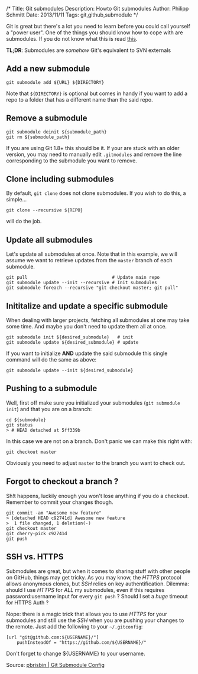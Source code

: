 /*
Title: Git submodules 
Description: Howto Git submodules 
Author: Philipp Schmitt
Date: 2013/11/11
Tags: git,github,submodule
*/

Git is great but there's a lot you need to learn before you could call yourself a "power user". One of the things you should know how to cope with are submodules.
If you do not know what this is read [this](http://git-scm.com/book/en/Git-Tools-Submodules "Git Submodules").

**TL;DR**: Submodules are _somehow_ Git's equivalent to SVN externals 

## Add a new submodule

    git submodule add ${URL} ${DIRECTORY}

Note that `${DIRECTORY}` is optional but comes in handy if you want to add a repo to a folder that has a different name than the said repo.

## Remove a submodule

    git submodule deinit ${submodule_path}
    git rm ${submodule_path}  

If you are using Git 1.8+ this should be it. If your are stuck with an older version, you may need to manually edit `.gitmodules` and remove the line corresponding to the submodule you want to remove.

## Clone including submodules

By default, `git clone` does not clone submodules. If you wish to do this, a simple...

    git clone --recursive ${REPO}

will do the job.

## Update all submodules

Let's update all submodules at once. Note that in this example, we will assume we want to retrieve updates from the `master` branch of each submodule.

    git pull                                # Update main repo
    git submodule update --init --recursive # Init submodules
    git submodule foreach --recursive "git checkout master; git pull" 

## Inititalize and update a specific submodule

When dealing with larger projects, fetching all submodules at one may take some time. And maybe you don't need to update them all at once.

    git submodule init ${desired_submodule}   # init
    git submodule update ${desired_submodule} # update

If you want to initialize **AND** update the said submodule this single command will do the same as above:

    git submodule update --init ${desired_submodule}

## Pushing to a submodule

Well, first off make sure you initialized your submodules (`git submodule init`) and that you are on a branch:
    
    cd ${submodule}
    git status
    > # HEAD detached at 5ff339b

In this case we are not on a branch. Don't panic we can make this right with:

    git checkout master

Obviously you need to adjust `master` to the branch you want to check out.

## Forgot to checkout a branch ?

Sh!t happens, luckily enough you won't lose anything if you do a checkout. Remember to commit your changes though.

    git commit -am "Awesome new feature"
    > [detached HEAD c92741d] Awesome new feature
    >  1 file changed, 1 deletion(-)
    git checkout master
    git cherry-pick c92741d
    git push

## SSH vs. HTTPS

Submodules are great, but when it comes to sharing stuff with other people on GitHub, things may get tricky. As you may know, the _HTTPS_ protocol allows anonymous clones, but _SSH_ relies on key authentification. Dilemma: should I use _HTTPS_ for *ALL* my submodules, even if this requires password:username input for every `git push` ? Should I set a *huge* timeout for HTTPS Auth ?

Nope: there is a magic trick that allows you to use _HTTPS_ for your submodules and still use the _SSH_ when you are pushing your changes to the remote. Just add the following to your `~/.gitconfig`:

    [url "git@github.com:${USERNAME}/"]
        pushInsteadOf = "https://github.com/${USERNAME}/"

Don't forget to change ${USERNAME} to your username.

Source: [pbrisbin | Git Submodule Config](http://pbrisbin.com/posts/git_submodule_config/ "Git Submodule Config") 

